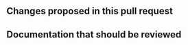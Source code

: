 <!--
Text in these brackets are comments, and won't be visible when you submit your pull request.
If this is your first contribution, please take the time to read these, in particular the comment
beginning "Welcome, new contributors!".
-->

## Changes proposed in this pull request

<!--
Please describe here the main features / changes proposed for review and integration in qsiprep
If this PR addresses some existing problem, please use GitHub's citing tools 
(eg. ref #, closes # or fixes #).
If there is not an existing issue open describing the problem, please consider opening a new
issue first and then link it from here (so the *qsiprep* community has a better understanding
of ongoing development efforts and possible overlaps between contributions).
-->


## Documentation that should be reviewed
<!--
Please summarize here the main changes to the documentation that the reviewers should be aware of.
-->



<!--
Welcome, new contributors!

We ask you to read through the Contributing Guide:
https://github.com/pennbbl/qsiprep/blob/master/CONTRIBUTING.md

These are guidelines intended to make communication easier by describing a consistent process, but
don't worry if you don't get it everything exactly "right" on the first try.

To boil it down, here are some highlights:

1) Consider starting a conversation in the issues list before submitting a pull request. The discussion might save you a
   lot of time coding.
2) Please use descriptive prefixes in your pull request title, such as "ENH:" for an enhancement or "FIX:" for a bug fix.
   (See the Contributing guide for the full set.) And consider adding a "WIP" tag for works-in-progress.
3) Any code you submit will be licensed under the same terms (BSD 3-Clause) as the rest of qsiprep.
4) We invite every contributor to add themselves to the `.zenodo.json` file
   (https://github.com/pennbbl/qsiprep/blob/master/.zenodo.json), which will result in your being listed as an author
   at the next release. Please add yourself as the next-to-last entry, just above Russ.

A pull request is a conversation. We may ask you to make some changes before accepting your PR,
and likewise, you should feel free to ask us any questions you have.

-->
